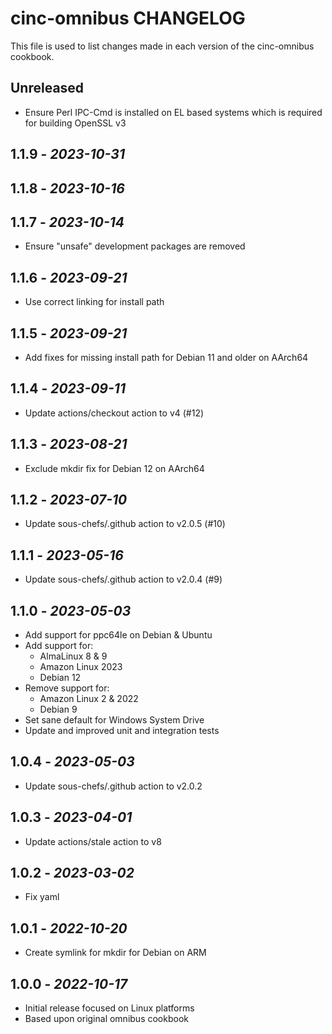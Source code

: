 # cinc-omnibus CHANGELOG

This file is used to list changes made in each version of the cinc-omnibus cookbook.

## Unreleased

- Ensure Perl IPC-Cmd is installed on EL based systems which is required for building OpenSSL v3

## 1.1.9 - *2023-10-31*

## 1.1.8 - *2023-10-16*

## 1.1.7 - *2023-10-14*

- Ensure "unsafe" development packages are removed

## 1.1.6 - *2023-09-21*

- Use correct linking for install path

## 1.1.5 - *2023-09-21*

- Add fixes for missing install path for Debian 11 and older on AArch64

## 1.1.4 - *2023-09-11*

- Update actions/checkout action to v4 (#12)

## 1.1.3 - *2023-08-21*

- Exclude mkdir fix for Debian 12 on AArch64

## 1.1.2 - *2023-07-10*

- Update sous-chefs/.github action to v2.0.5 (#10)

## 1.1.1 - *2023-05-16*

- Update sous-chefs/.github action to v2.0.4 (#9)

## 1.1.0 - *2023-05-03*

- Add support for ppc64le on Debian & Ubuntu
- Add support for:
  - AlmaLinux 8 & 9
  - Amazon Linux 2023
  - Debian 12
- Remove support for:
  - Amazon Linux 2 & 2022
  - Debian 9
- Set sane default for Windows System Drive
- Update and improved unit and integration tests

## 1.0.4 - *2023-05-03*

- Update sous-chefs/.github action to v2.0.2

## 1.0.3 - *2023-04-01*

- Update actions/stale action to v8

## 1.0.2 - *2023-03-02*

- Fix yaml

## 1.0.1 - *2022-10-20*

- Create symlink for mkdir for Debian on ARM

## 1.0.0 - *2022-10-17*

- Initial release focused on Linux platforms
- Based upon original omnibus cookbook
